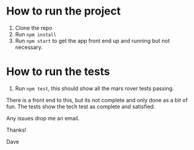 # How to run the project

1. Clone the repo
2. Run `npm install`
3. Run `npm start` to get the app front end up and running but not necessary.

# How to run the tests

1. Run `npm test`, this should show all the mars rover tests passing.

There is a front end to this, but its not complete and only done as a bit of fun. The tests show the tech test as complete and satisfied.

Any issues drop me an email.

Thanks!

Dave
